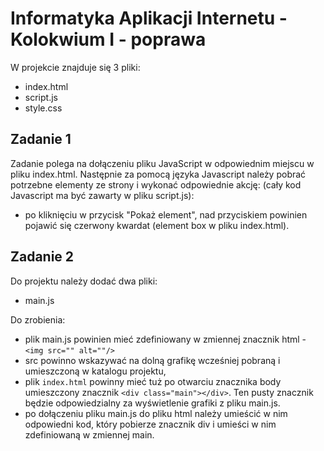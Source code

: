# Informatyka Aplikacji Internetu - Kolokwium I - poprawa

W projekcie znajduje się 3 pliki: 
- index.html
- script.js
- style.css

## Zadanie 1

Zadanie polega na dołączeniu pliku JavaScript w odpowiednim miejscu w pliku index.html.
Następnie za pomocą języka Javascript należy pobrać potrzebne elementy ze strony i wykonać odpowiednie akcję:
(cały kod Javascript ma być zawarty w pliku script.js):
- po kliknięciu w przycisk "Pokaż element", nad przyciskiem powinien pojawić się czerwony kwardat (element box w pliku index.html).

## Zadanie 2

Do projektu należy dodać dwa pliki:
- main.js

Do zrobienia:
- plik main.js powinien mieć zdefiniowany w zmiennej znacznik html - `<img src="" alt=""/>`
- src powinno wskazywać na dolną grafikę wcześniej pobraną i umieszczoną w katalogu projektu,
- plik `index.html` powinny mieć tuż po otwarciu znacznika body umieszczony znacznik `<div class="main"></div>`. 
Ten pusty znacznik będzie odpowiedzialny za wyświetlenie grafiki z pliku main.js.
- po dołączeniu pliku main.js do pliku html należy umieścić w nim odpowiedni kod, który pobierze znacznik div i umieści w nim zdefiniowaną w zmiennej main.
